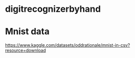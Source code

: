 # digitrecognizerbyhand
# Mnist data
https://www.kaggle.com/datasets/oddrationale/mnist-in-csv?resource=download
